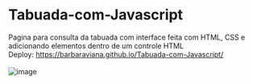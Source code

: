 # Tabuada-com-Javascript
Pagina para consulta da tabuada com interface feita com HTML, CSS e adicionando elementos dentro de um controle HTML<br>
Deploy: https://barbaraviana.github.io/Tabuada-com-Javascript/<br>
<br>
![image](https://user-images.githubusercontent.com/81521722/203174435-b52bccbf-b4c2-4cff-a701-89d664aae9f2.png)


